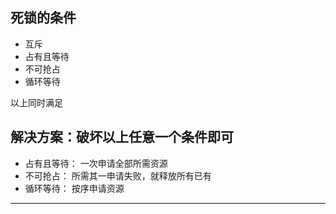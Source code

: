 ## 死锁的条件

* 互斥
* 占有且等待
* 不可抢占
* 循环等待

以上同时满足

## 解决方案：破坏以上任意一个条件即可

* 占有且等待： 一次申请全部所需资源
* 不可抢占： 所需其一申请失败，就释放所有已有
* 循环等待： 按序申请资源

---
